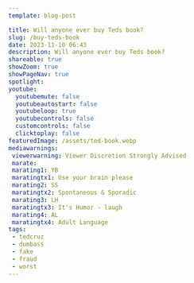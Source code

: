 ```yaml
---
template: blog-post

title: Will anyone ever buy Teds book?
slug: /buy-teds-book
date: 2023-11-10 06:43
description: Will anyone ever buy Teds book?
shareable: true
showZoom: true
showPageNav: true
spotlight:
youtube:
  youtubemute: false
  youtubeautostart: false
  youtubeloop: true
  youtubecontrols: false
  customcontrols: false
  clicktoplay: false
featuredImage: /assets/ted-book.webp
mediawarnings:
 viewerwarning: Viewer Discretion Strongly Advised
 marate: 
 marating1: YB
 maratingtx1: Use your brain please
 marating2: SS
 maratingtx2: Spontaneous & Sporadic
 marating3: LH
 maratingtx3: It's Humor - laugh
 marating4: AL
 maratingtx4: Adult Language
tags: 
 - tedcruz
 - dumbass
 - fake
 - fraud
 - worst
---
```

